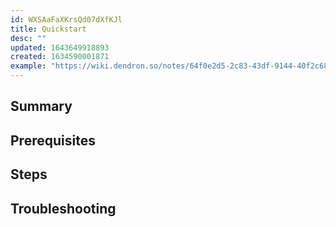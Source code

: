 ```yaml
---
id: WXSAaFaXKrsQd07dXfKJl
title: Quickstart
desc: ""
updated: 1643649918893
created: 1634590001871
example: "https://wiki.dendron.so/notes/64f0e2d5-2c83-43df-9144-40f2c68935aa.html#steps"
---
```


## Summary

## Prerequisites

<!-- What needs to be done beforehand -->

## Steps

<!-- How to run -->

## Troubleshooting

<!-- Common issues -->
